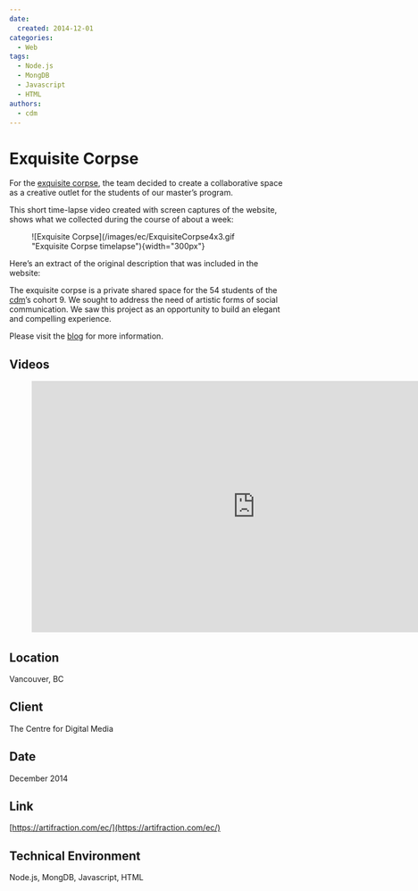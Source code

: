 ```yaml
---
date:
  created: 2014-12-01
categories:
  - Web
tags:
  - Node.js
  - MongDB
  - Javascript
  - HTML
authors:
  - cdm
---
```


# Exquisite Corpse

For the [exquisite corpse](https://en.wikipedia.org/wiki/Exquisite_corpse), the team decided to create a collaborative space as a creative outlet for the students of our master’s program.

This short time-lapse video created with screen captures of the website, shows what we collected during the course of about a week:

<figure markdown="1">
  ![Exquisite Corpse](/images/ec/ExquisiteCorpse4x3.gif "Exquisite Corpse timelapse"){width="300px"}
</figure>

<!-- more -->

Here’s an extract of the original description that was included in the website:

The exquisite corpse is a private shared space for the 54 students of the [cdm](https://thecdm.ca)’s cohort 9. We sought to address the need of artistic forms of social communication. We saw this project as an opportunity to build an elegant and compelling experience.

Please visit the [blog](https://artifraction.com/ec/) for more information.

## Videos

<figure markdown="1">
  <iframe src="https://player.vimeo.com/video/113236346?badge=0&amp;autopause=0&amp;player_id=0&amp;app_id=58479" width="800" height="450" frameborder="0" allow="autoplay; fullscreen; picture-in-picture; clipboard-write; encrypted-media" title="Exquisite Corpse Time-Lapse"></iframe>
</figure>

## Location
Vancouver, BC

## Client
The Centre for Digital Media

## Date
December 2014

## Link
[https://artifraction.com/ec/](https://artifraction.com/ec/)

## Technical Environment
Node.js, MongDB, Javascript, HTML
